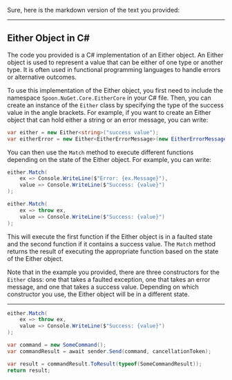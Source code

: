 ﻿Sure, here is the markdown version of the text you provided:

---

## Either Object in C#

The code you provided is a C# implementation of an Either object. An Either object is used to represent a value that can be either of one type or another type. It is often used in functional programming languages to handle errors or alternative outcomes.

To use this implementation of the Either object, you first need to include the namespace `Spoon.NuGet.Core.EitherCore` in your C# file. Then, you can create an instance of the `Either` class by specifying the type of the success value in the angle brackets. For example, if you want to create an Either object that can hold either a string or an error message, you can write:

```csharp
var either = new Either<string>("success value");
var eitherError = new Either<EitherErrorMessage>(new EitherErrorMessage("error message"));
```

You can then use the `Match` method to execute different functions depending on the state of the Either object. For example, you can write:

```csharp
either.Match(
    ex => Console.WriteLine($"Error: {ex.Message}"),
    value => Console.WriteLine($"Success: {value}")
);
```

```csharp
either.Match(
    ex => throw ex,
    value => Console.WriteLine($"Success: {value}")
);
```
This will execute the first function if the Either object is in a faulted state and the second function if it contains a success value. The `Match` method returns the result of executing the appropriate function based on the state of the Either object.

Note that in the example you provided, there are three constructors for the `Either` class: one that takes a faulted exception, one that takes an error message, and one that takes a success value. Depending on which constructor you use, the Either object will be in a different state.

---


```csharp
either.Match(
    ex => throw ex,
    value => Console.WriteLine($"Success: {value}")
);
```




```csharp
var command = new SomeCommand();
var commandResult = await sender.Send(command, cancellationToken);

var result = commandResult.ToResult(typeof(SomeCommandResult));
return result;
```
